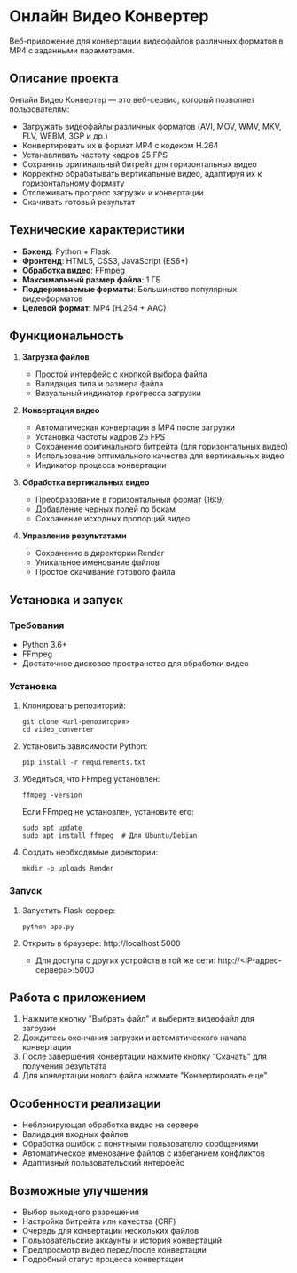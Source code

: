 # Онлайн Видео Конвертер

Веб-приложение для конвертации видеофайлов различных форматов в MP4 с заданными параметрами.

## Описание проекта

Онлайн Видео Конвертер — это веб-сервис, который позволяет пользователям:
- Загружать видеофайлы различных форматов (AVI, MOV, WMV, MKV, FLV, WEBM, 3GP и др.)
- Конвертировать их в формат MP4 с кодеком H.264
- Устанавливать частоту кадров 25 FPS
- Сохранять оригинальный битрейт для горизонтальных видео
- Корректно обрабатывать вертикальные видео, адаптируя их к горизонтальному формату
- Отслеживать прогресс загрузки и конвертации
- Скачивать готовый результат

## Технические характеристики

- **Бэкенд**: Python + Flask
- **Фронтенд**: HTML5, CSS3, JavaScript (ES6+)
- **Обработка видео**: FFmpeg
- **Максимальный размер файла**: 1 ГБ
- **Поддерживаемые форматы**: Большинство популярных видеоформатов
- **Целевой формат**: MP4 (H.264 + AAC)

## Функциональность

1. **Загрузка файлов**
   - Простой интерфейс с кнопкой выбора файла
   - Валидация типа и размера файла
   - Визуальный индикатор прогресса загрузки

2. **Конвертация видео**
   - Автоматическая конвертация в MP4 после загрузки
   - Установка частоты кадров 25 FPS
   - Сохранение оригинального битрейта (для горизонтальных видео)
   - Использование оптимального качества для вертикальных видео
   - Индикатор процесса конвертации

3. **Обработка вертикальных видео**
   - Преобразование в горизонтальный формат (16:9)
   - Добавление черных полей по бокам
   - Сохранение исходных пропорций видео

4. **Управление результатами**
   - Сохранение в директории Render
   - Уникальное именование файлов
   - Простое скачивание готового файла

## Установка и запуск

### Требования

- Python 3.6+
- FFmpeg
- Достаточное дисковое пространство для обработки видео

### Установка

1. Клонировать репозиторий:
   ```
   git clone <url-репозитория>
   cd video_converter
   ```

2. Установить зависимости Python:
   ```
   pip install -r requirements.txt
   ```

3. Убедиться, что FFmpeg установлен:
   ```
   ffmpeg -version
   ```
   Если FFmpeg не установлен, установите его:
   ```
   sudo apt update
   sudo apt install ffmpeg  # Для Ubuntu/Debian
   ```

4. Создать необходимые директории:
   ```
   mkdir -p uploads Render
   ```

### Запуск

1. Запустить Flask-сервер:
   ```
   python app.py
   ```

2. Открыть в браузере: http://localhost:5000
   - Для доступа с других устройств в той же сети: http://<IP-адрес-сервера>:5000

## Работа с приложением

1. Нажмите кнопку "Выбрать файл" и выберите видеофайл для загрузки
2. Дождитесь окончания загрузки и автоматического начала конвертации
3. После завершения конвертации нажмите кнопку "Скачать" для получения результата
4. Для конвертации нового файла нажмите "Конвертировать еще"

## Особенности реализации

- Неблокирующая обработка видео на сервере
- Валидация входных файлов
- Обработка ошибок с понятными пользователю сообщениями
- Автоматическое именование файлов с избеганием конфликтов
- Адаптивный пользовательский интерфейс

## Возможные улучшения

- Выбор выходного разрешения
- Настройка битрейта или качества (CRF)
- Очередь для конвертации нескольких файлов
- Пользовательские аккаунты и история конвертаций
- Предпросмотр видео перед/после конвертации
- Подробный статус процесса конвертации
